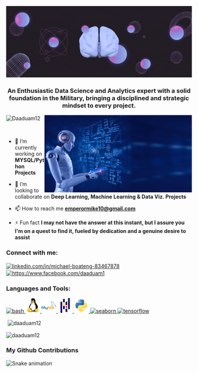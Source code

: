 <div align="center"> <img src="https://raw.githubusercontent.com/Daaduam12/Daaduam12/main/cool.gif"> </div>

<h3 align="center">An Enthusiastic Data Science and Analytics expert with a solid foundation in the Military, bringing a disciplined and strategic mindset to every project.</h3>
<img align="right" alt="Coding" width="400" src="https://raw.githubusercontent.com/Daaduam12/Daaduam12/main/ML.gif"> </div>

<p align="left"> <img src="https://komarev.com/ghpvc/?username=daaduam12&label=Profile%20views&color=0e75b6&style=flat" alt="Daaduam12" /> </p>

<p align="left"> <a href="https://twitter.com/" target="blank"><img src="https://img.shields.io/twitter/follow/?logo=twitter&style=for-the-badge" alt="" /></a> </p>


- 🔭 I’m currently working on **MYSQL/Python Projects**

- 👯 I’m looking to collaborate on **Deep Learning, Machine Learning & Data Viz. Projects**

- 📫 How to reach me **emperormike10@gmail.com**

- ⚡ Fun fact **I may not have the answer at this instant, but I assure you I'm on a quest to find it, fueled by
                dedication and a genuine desire to assist**

<h3 align="left">Connect with me:</h3>
<p align="left">
<a href="https://linkedin.com/in/linkedin.com/in/michael-boateng-83467878" target="blank"><img align="center" src="https://raw.githubusercontent.com/rahuldkjain/github-profile-readme-generator/master/src/images/icons/Social/linked-in-alt.svg" alt="linkedin.com/in/michael-boateng-83467878" height="30" width="40" /></a>
<a href="https://fb.com/https://www.facebook.com/daaduam1" target="blank"><img align="center" src="https://raw.githubusercontent.com/rahuldkjain/github-profile-readme-generator/master/src/images/icons/Social/facebook.svg" alt="https://www.facebook.com/daaduam1" height="30" width="40" /></a>
</p>

<h3 align="left">Languages and Tools:</h3>
<p align="left"> <a href="https://www.gnu.org/software/bash/" target="_blank" rel="noreferrer"> <img src="https://www.vectorlogo.zone/logos/gnu_bash/gnu_bash-icon.svg" alt="bash" width="40" height="40"/> </a> <a href="https://www.linux.org/" target="_blank" rel="noreferrer"> <img src="https://raw.githubusercontent.com/devicons/devicon/master/icons/linux/linux-original.svg" alt="linux" width="40" height="40"/> </a> <a href="https://www.mysql.com/" target="_blank" rel="noreferrer"> <img src="https://raw.githubusercontent.com/devicons/devicon/master/icons/mysql/mysql-original-wordmark.svg" alt="mysql" width="40" height="40"/> </a> <a href="https://pandas.pydata.org/" target="_blank" rel="noreferrer"> <img src="https://raw.githubusercontent.com/devicons/devicon/2ae2a900d2f041da66e950e4d48052658d850630/icons/pandas/pandas-original.svg" alt="pandas" width="40" height="40"/> </a> <a href="https://www.python.org" target="_blank" rel="noreferrer"> <img src="https://raw.githubusercontent.com/devicons/devicon/master/icons/python/python-original.svg" alt="python" width="40" height="40"/> </a> <a href="https://seaborn.pydata.org/" target="_blank" rel="noreferrer"> <img src="https://seaborn.pydata.org/_images/logo-mark-lightbg.svg" alt="seaborn" width="40" height="40"/> </a> <a href="https://www.tensorflow.org" target="_blank" rel="noreferrer"> <img src="https://www.vectorlogo.zone/logos/tensorflow/tensorflow-icon.svg" alt="tensorflow" width="40" height="40"/> </a> </p>

<p>&nbsp;<img align="center" src="https://github-readme-stats.vercel.app/api?username=daaduam12&show_icons=true&locale=en" alt="daaduam12" /></p>

<p><img align="center" src="https://github-readme-streak-stats.herokuapp.com/?user=daaduam12&" alt="daaduam12" /></p>

### My Github Contributions
![Snake animation](https://Daaduam12/Daaduam12/blob/output/github-contribution-grid-snake.svg)
